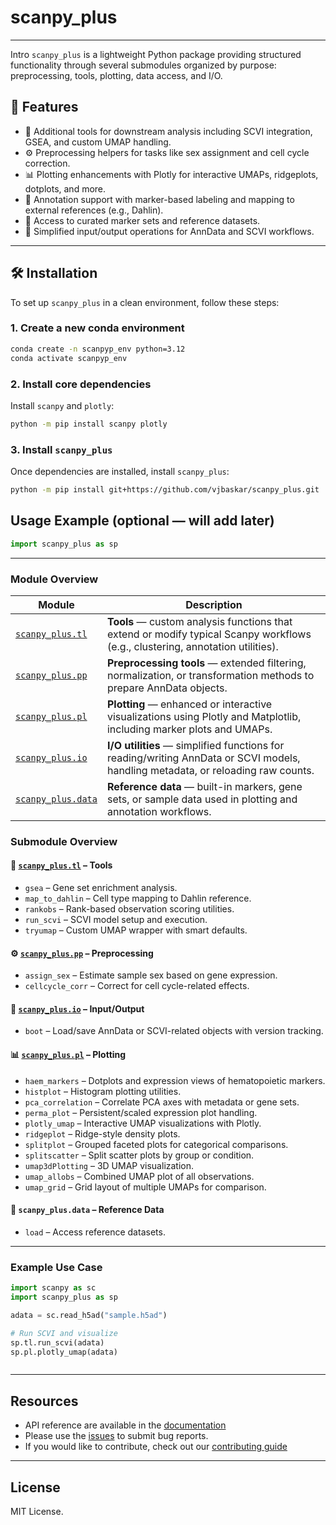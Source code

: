 # scanpy_plus
---
Intro
`scanpy_plus` is a lightweight Python package providing structured functionality through several submodules organized by purpose: preprocessing, tools, plotting, data access, and I/O.


## 🔧 Features

- 🧬 Additional tools for downstream analysis including SCVI integration, GSEA, and custom UMAP handling.
- ⚙️ Preprocessing helpers for tasks like sex assignment and cell cycle correction.
- 📊 Plotting enhancements with Plotly for interactive UMAPs, ridgeplots, dotplots, and more.
- 🧭 Annotation support with marker-based labeling and mapping to external references (e.g., Dahlin).
- 📂 Access to curated marker sets and reference datasets.
- 💾 Simplified input/output operations for AnnData and SCVI workflows.

---
## 🛠️ Installation

To set up `scanpy_plus` in a clean environment, follow these steps:

### 1. Create a new conda environment

```bash
conda create -n scanpyp_env python=3.12
conda activate scanpyp_env
```

### 2. Install core dependencies

Install `scanpy` and `plotly`:

```bash
python -m pip install scanpy plotly
```

### 3. Install `scanpy_plus`

Once dependencies are installed, install `scanpy_plus`:

```bash
python -m pip install git+https://github.com/vjbaskar/scanpy_plus.git
```


## Usage Example (optional — will add later)

```python
import scanpy_plus as sp


```

---


### Module Overview

| Module | Description |
|--------|-------------|
| [`scanpy_plus.tl`](https://scanpy-plus.readthedocs.io/en/latest/scanpy_plus.tl.html) | **Tools** — custom analysis functions that extend or modify typical Scanpy workflows (e.g., clustering, annotation utilities). |
| [`scanpy_plus.pp`](https://scanpy-plus.readthedocs.io/en/latest/scanpy_plus.pp.html) | **Preprocessing tools** — extended filtering, normalization, or transformation methods to prepare AnnData objects. |
| [`scanpy_plus.pl`](https://scanpy-plus.readthedocs.io/en/latest/scanpy_plus.pl.html) | **Plotting** — enhanced or interactive visualizations using Plotly and Matplotlib, including marker plots and UMAPs. |
| [`scanpy_plus.io`](https://scanpy-plus.readthedocs.io/en/latest/scanpy_plus.io.html) | **I/O utilities** — simplified functions for reading/writing AnnData or SCVI models, handling metadata, or reloading raw counts. |
| [`scanpy_plus.data`](https://scanpy-plus.readthedocs.io/en/latest/scanpy_plus.data.html) | **Reference data** — built-in markers, gene sets, or sample data used in plotting and annotation workflows. |


### Submodule Overview

#### 🔧 [`scanpy_plus.tl`](https://scanpy-plus.readthedocs.io/en/latest/scanpy_plus.tl.html)  – Tools

- `gsea` – Gene set enrichment analysis.
- `map_to_dahlin` – Cell type mapping to Dahlin reference.
- `rankobs` – Rank-based observation scoring utilities.
- `run_scvi` – SCVI model setup and execution.
- `tryumap` – Custom UMAP wrapper with smart defaults.

#### ⚙️ [`scanpy_plus.pp`](https://scanpy-plus.readthedocs.io/en/latest/scanpy_plus.pp.html) – Preprocessing

- `assign_sex` – Estimate sample sex based on gene expression.
- `cellcycle_corr` – Correct for cell cycle-related effects.

#### 💾 [`scanpy_plus.io`](https://scanpy-plus.readthedocs.io/en/latest/scanpy_plus.io.html) – Input/Output

- `boot` – Load/save AnnData or SCVI-related objects with version tracking.

#### 📊 [`scanpy_plus.pl`](https://scanpy-plus.readthedocs.io/en/latest/scanpy_plus.pl.html) – Plotting

- `haem_markers` – Dotplots and expression views of hematopoietic markers.
- `histplot` – Histogram plotting utilities.
- `pca_correlation` – Correlate PCA axes with metadata or gene sets.
- `perma_plot` – Persistent/scaled expression plot handling.
- `plotly_umap` – Interactive UMAP visualizations with Plotly.
- `ridgeplot` – Ridge-style density plots.
- `splitplot` – Grouped faceted plots for categorical comparisons.
- `splitscatter` – Split scatter plots by group or condition.
- `umap3dPlotting` – 3D UMAP visualization.
- `umap_allobs` – Combined UMAP plot of all observations.
- `umap_grid` – Grid layout of multiple UMAPs for comparison.

#### 📂 `scanpy_plus.data` – Reference Data

- `load` – Access reference datasets.

---

### Example Use Case

```python
import scanpy as sc
import scanpy_plus as sp

adata = sc.read_h5ad("sample.h5ad")

# Run SCVI and visualize
sp.tl.run_scvi(adata)
sp.pl.plotly_umap(adata)



```

---


## Resources

- API reference are available in the [documentation](https://scanpy-plus.readthedocs.io/en/latest/index.html)
- Please use the [issues](https://github.com/vjbaskar/scanpy_plus/issues) to submit bug reports.
- If you would like to contribute, check out our [contributing guide](https://github.com/vjbaskar/scanpy_plus/wiki)


---

## License

MIT License.
